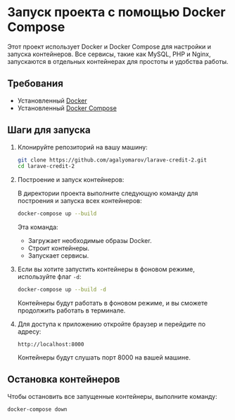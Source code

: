 # Запуск проекта с помощью Docker Compose

Этот проект использует Docker и Docker Compose для настройки и запуска контейнеров. Все сервисы, такие как MySQL, PHP и Nginx, запускаются в отдельных контейнерах для простоты и удобства работы.

## Требования

- Установленный [Docker](https://www.docker.com/get-started)
- Установленный [Docker Compose](https://docs.docker.com/compose/install/)

## Шаги для запуска

1. Клонируйте репозиторий на вашу машину:

   ```bash
   git clone https://github.com/agalyomarov/larave-credit-2.git
   cd larave-credit-2
   ```

2. Построение и запуск контейнеров:

   В директории проекта выполните следующую команду для построения и запуска всех контейнеров:

   ```bash
   docker-compose up --build
   ```

   Эта команда:

   - Загружает необходимые образы Docker.
   - Строит контейнеры.
   - Запускает сервисы.

3. Если вы хотите запустить контейнеры в фоновом режиме, используйте флаг `-d`:

   ```bash
   docker-compose up --build -d
   ```

   Контейнеры будут работать в фоновом режиме, и вы сможете продолжить работать в терминале.

4. Для доступа к приложению откройте браузер и перейдите по адресу:

   ```
   http://localhost:8000
   ```

   Контейнеры будут слушать порт 8000 на вашей машине.

## Остановка контейнеров

Чтобы остановить все запущенные контейнеры, выполните команду:

```bash
docker-compose down
```
